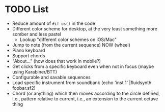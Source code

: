 #  TODO List

- Reduce amount of `#if os()` in the code
- Different color scheme for desktop, at the very least something more somber and less pastel
  - Lookup "different color schemes on iOS/Mac"
- Jump to note (from the current sequence) NOW (wheel)
- Piano keyboard
- Support chords
- "About..." (how does that work in mobile?)
- Get clicks from a specific keyboard even when not in focus (maybe using Karabiner/BTT)
- Configurable and savable sequences
- Load specific instrument from soundbank (echo 'inst 1' |fluidsynth foobar.sf2)
- Chord (or anything) which then moves according to the circle defined, i.e., pattern relative to current, i.e., an extension to the current octave thing
